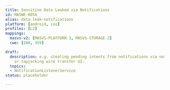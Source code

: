 ```yaml
---
title: Sensitive Data Leaked via Notifications
id: MASWE-0054
alias: data-leak-notifications
platform: [android, ios]
profiles: [L2]
mappings:
  masvs-v2: [MASVS-PLATFORM-3, MASVS-STORAGE-2]
  cwe: [200, 359]

draft:
  description: e.g. stealing pending intents from notifications via notificationlistenerservice
    or tapjacking wire transfer UI.
  topics:
  - NotificationListenerService
status: placeholder

---
```


